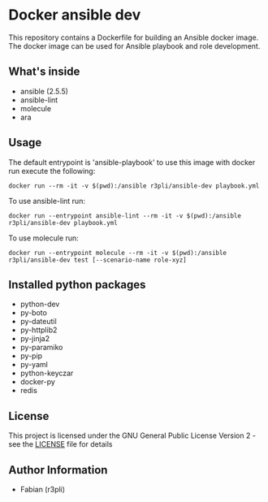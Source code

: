 # Docker ansible dev

This repository contains a Dockerfile for building an Ansible docker image. The docker image can be used for Ansible
playbook and role development.

## What's inside

* ansible (2.5.5)
* ansible-lint
* molecule
* ara

## Usage

The default entrypoint is 'ansible-playbook' to use this image with docker run execute the following:

```console
docker run --rm -it -v $(pwd):/ansible r3pli/ansible-dev playbook.yml
```

To use ansible-lint run:

```console
docker run --entrypoint ansible-lint --rm -it -v $(pwd):/ansible r3pli/ansible-dev playbook.yml
```

To use molecule run:

```console
docker run --entrypoint molecule --rm -it -v $(pwd):/ansible r3pli/ansible-dev test [--scenario-name role-xyz]
```

## Installed python packages

* python-dev
* py-boto
* py-dateutil
* py-httplib2
* py-jinja2
* py-paramiko
* py-pip
* py-yaml
* python-keyczar
* docker-py
* redis

## License

This project is licensed under the GNU General Public License Version 2 - see the [LICENSE](LICENSE) file for details

## Author Information

* Fabian (r3pli)
